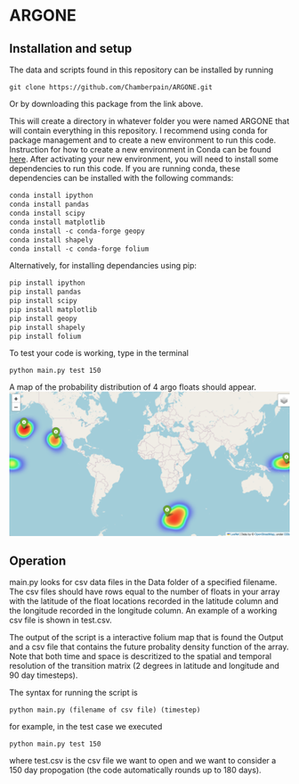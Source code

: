 # ARGONE

## Installation and setup
The data and scripts found in this repository can be installed by running
```
git clone https://github.com/Chamberpain/ARGONE.git
```
Or by downloading this package from the link above. 

This will create a directory in whatever folder you were named ARGONE that will contain everything in this repository. I recommend using conda for package management and to create a new environment to run this code. Instruction for how to create a new environment in Conda can be found [here](https://conda.io/projects/conda/en/latest/user-guide/tasks/manage-environments.html#creating-an-environment-with-commands). After activating your new environment, you will need to install some dependencies to run this code. If you are running conda, these dependencies can be installed with the following commands: 
```
conda install ipython 
conda install pandas
conda install scipy   
conda install matplotlib
conda install -c conda-forge geopy
conda install shapely
conda install -c conda-forge folium
```
Alternatively, for installing dependancies using pip:
```
pip install ipython 
pip install pandas
pip install scipy   
pip install matplotlib
pip install geopy
pip install shapely
pip install folium
```
To test your code is working, type in the terminal 
```
python main.py test 150
```
A map of the probability distribution of 4 argo floats should appear. 
![plot](./test_screenshot.png)
## Operation
main.py looks for csv data files in the Data folder of a specified filename. The csv files should have rows equal to the number of floats in your array with the latitude of the float locations recorded in the latitude column and the longitude recorded in the longitude column. An example of a working csv file is shown in test.csv.

The output of the script is a interactive folium map that is found the Output and a csv file that contains the future probality density function of the array. Note that both time and space is descritized to the spatial and temporal resolution of the transition matrix (2 degrees in latitude and longitude and 90 day timesteps). 

The syntax for running the script is 
```
python main.py (filename of csv file) (timestep)
```
for example, in the test case we executed
```
python main.py test 150
``` 
where test.csv is the csv file we want to open and we want to consider a 150 day propogation (the code automatically rounds up to 180 days).
